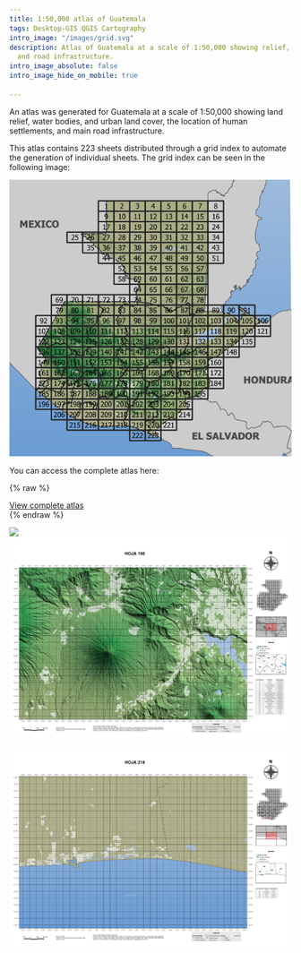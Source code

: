 ```yaml
---
title: 1:50,000 atlas of Guatemala
tags: Desktop-GIS QGIS Cartography
intro_image: "/images/grid.svg"
description: Atlas of Guatemala at a scale of 1:50,000 showing relief, human settlements
  and road infrastructure.
intro_image_absolute: false
intro_image_hide_on_mobile: true

---
```

An atlas was generated for Guatemala at a scale of 1:50,000 showing land relief, water bodies, and urban land cover, the location of human settlements, and main road infrastructure.

This atlas contains 223 sheets distributed through a grid index to automate the generation of individual sheets. The grid index can be seen in the following image:

![](/images/images/cudricula_indice.png)

You can access the complete atlas here:

{% raw %}
<a href="https://drive.google.com/drive/folders/1R6WtR8lghIKzZNXNHEI5zWbMZV8_ImOT" class="button"><div class="call-box-bottom">View complete atlas</div></a>
{% endraw %}

![](/images/images/hoja176.png)![](/images/images/hoja190.png)

![](/images/images/hoja218.png)
